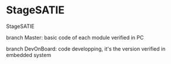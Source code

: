 # StageSATIE
StageSATIE

branch Master: basic code of each module verified in PC

branch DevOnBoard: code developping, it's the version verified in embedded system
